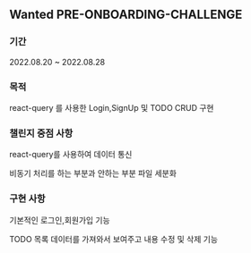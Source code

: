 ## Wanted PRE-ONBOARDING-CHALLENGE

### 기간

2022.08.20 ~ 2022.08.28

### 목적

react-query 를 사용한 Login,SignUp 및 TODO CRUD 구현

### 챌린지 중점 사항

react-query를 사용하여 데이터 통신

비동기 처리를 하는 부분과 안하는 부분 파일 세분화

### 구현 사항

기본적인 로그인,회원가입 기능

TODO 목록 데이터를 가져와서 보여주고 내용 수정 및 삭제 기능
